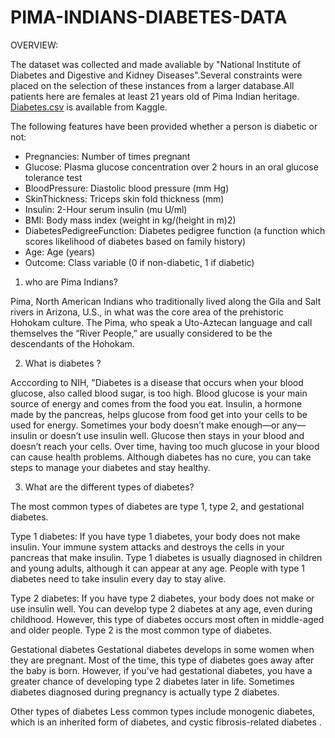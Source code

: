 # PIMA-INDIANS-DIABETES-DATA

OVERVIEW:

The dataset was collected and made avaliable by "National Institute of Diabetes and Digestive and Kidney Diseases".Several constraints were placed on 
the selection of these instances from a larger database.All patients here are females at least 21 years old of Pima Indian heritage.
<a href="https://www.kaggle.com/uciml/pima-indians-diabetes-database">Diabetes.csv</a> is available from Kaggle.

The following features have been provided whether a person is diabetic or not:
<ul>
<li>Pregnancies: Number of times pregnant</li>
<li>Glucose: Plasma glucose concentration over 2 hours in an oral glucose tolerance test</li>
<li>BloodPressure: Diastolic blood pressure (mm Hg)</li>
<li>SkinThickness: Triceps skin fold thickness (mm)</li>
<li>Insulin: 2-Hour serum insulin (mu U/ml)</li> 
<li>BMI: Body mass index (weight in kg/(height in m)2)</li>
<li>DiabetesPedigreeFunction: Diabetes pedigree function (a function which scores likelihood of diabetes based on family history)</li>
<li>Age: Age (years)</li>
<li>Outcome: Class variable (0 if non-diabetic, 1 if diabetic)</li>
</ul> 
  
1. who are Pima Indians?

Pima, North American Indians who traditionally lived along the Gila and Salt rivers in Arizona, U.S., in what was the core area of the prehistoric 
Hohokam culture. The Pima, who speak a Uto-Aztecan language and call themselves the “River People,” are usually considered to be the descendants of 
the Hohokam.  

2. What is diabetes ?

Acccording to NIH, "Diabetes is a disease that occurs when your blood glucose, also called blood sugar, is too high. Blood glucose is your main 
source of energy and comes from the food you eat. Insulin, a hormone made by the pancreas, helps glucose from food get into your cells to be used 
for energy. 
Sometimes your body doesn’t make enough—or any—insulin or doesn’t use insulin well. Glucose then stays in your blood and doesn’t reach your cells.
Over time, having too much glucose in your blood can cause health problems. Although diabetes has no cure, you can take steps to manage your 
diabetes and stay healthy.

3. What are the different types of diabetes? 

The most common types of diabetes are type 1, type 2, and gestational diabetes.

Type 1 diabetes: If you have type 1 diabetes, your body does not make insulin. Your immune system attacks and destroys the cells in your pancreas 
that make insulin. Type 1 diabetes is usually diagnosed in children and young adults, although it can appear at any age. People with 
type 1 diabetes need to take insulin every day to stay alive.

Type 2 diabetes: If you have type 2 diabetes, your body does not make or use insulin well. You can develop type 2 diabetes at any age, even 
during childhood. However, this type of diabetes occurs most often in middle-aged and older people. Type 2 is the most common type of diabetes.

Gestational diabetes Gestational diabetes develops in some women when they are pregnant. Most of the time, this type of diabetes goes away after 
the baby is born. However, if you’ve had gestational diabetes, you have a greater chance of developing type 2 diabetes later in life. Sometimes 
diabetes diagnosed during pregnancy is actually type 2 diabetes.

Other types of diabetes Less common types include monogenic diabetes, which is an inherited form of diabetes, and cystic fibrosis-related diabetes .
